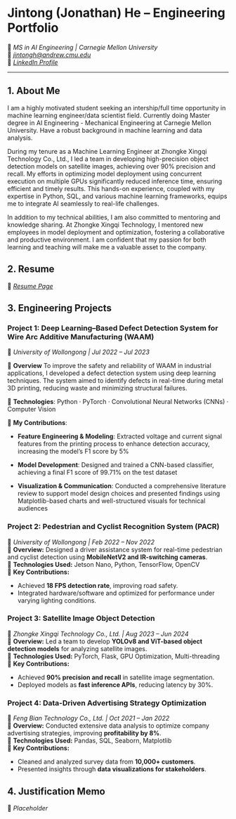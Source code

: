 # **Jintong (Jonathan) He – Engineering Portfolio**
📍 *MS in AI Engineering | Carnegie Mellon University*  
📧 *jintongh@andrew.cmu.edu*  
🔗 *[LinkedIn Profile](www.linkedin.com/in/jonathan-he-628493248/)*  

---

## **1. About Me**  

I am a highly motivated student seeking an intership/full time opportunity in machine learning engineer/data scientist field. Currently doing Master degree in AI Engineering - Mechanical Engineering at Carnegie Mellon University. Have a robust background in machine learning and data analysis.

During my tenure as a Machine Learning Engineer at Zhongke Xingqi Technology Co., Ltd., I led a team in developing high-precision object detection models on satellite images, achieving over 90% precision and recall. My efforts in optimizing model deployment using concurrent execution on multiple GPUs significantly reduced inference time, ensuring efficient and timely results. This hands-on experience, coupled with my expertise in Python, SQL, and various machine learning frameworks, equips me to integrate AI seamlessly to real-life challenges.

In addition to my technical abilities, I am also committed to mentoring and knowledge sharing. At Zhongke Xingqi Technology, I mentored new employees in model deployment and optimization, fostering a collaborative and productive environment. I am confident that my passion for both learning and teaching will make me a valuable asset to the company.


## **2. Resume**  
🔗 *[Resume Page](https://github.com/JintongHe/JintongHe/blob/main/Resume%20-%20He.pdf)*  


## **3. Engineering Projects**  

### **Project 1: Deep Learning–Based Defect Detection System for Wire Arc Additive Manufacturing (WAAM)**
📍 *University of Wollongong | Jul 2022 – Jul 2023*

🔹 **Overview** To improve the safety and reliability of WAAM in industrial applications, I developed a defect detection system using deep learning techniques. The system aimed to identify defects in real-time during metal 3D printing, reducing waste and minimizing structural failures.

🔹 **Technologies**: Python · PyTorch · Convolutional Neural Networks (CNNs) · Computer Vision

🔹 **My Contributions**:

- **Feature Engineering & Modeling**: Extracted voltage and current signal features from the printing process to enhance detection accuracy, increasing the model’s F1 score by 5%

- **Model Development**: Designed and trained a CNN-based classifier, achieving a final F1 score of 99.71% on the test dataset

- **Visualization & Communication**: Conducted a comprehensive literature review to support model design choices and presented findings using Matplotlib-based charts and well-structured visuals for technical audiences



### **Project 2: Pedestrian and Cyclist Recognition System (PACR)**  
📍 *University of Wollongong | Feb 2022 – Nov 2022*  
🔹 **Overview:** Designed a driver assistance system for real-time pedestrian and cyclist detection using **MobileNetV2 and IR-switching cameras**.  
🔹 **Technologies Used:** Jetson Nano, Python, TensorFlow, OpenCV  
🔹 **Key Contributions:**  
   - Achieved **18 FPS detection rate**, improving road safety.  
   - Integrated hardware/software and optimized for performance under varying lighting conditions.  



### **Project 3: Satellite Image Object Detection**  
📍 *Zhongke Xingqi Technology Co., Ltd. | Aug 2023 – Jun 2024*  
🔹 **Overview:** Led a team to develop **YOLOv8 and ViT-based object detection models** for analyzing satellite images.  
🔹 **Technologies Used:** PyTorch, Flask, GPU Optimization, Multi-threading  
🔹 **Key Contributions:**  
   - Achieved **90% precision and recall** in satellite image segmentation.  
   - Deployed models as **fast inference APIs**, reducing latency by 30%.  



### **Project 4: Data-Driven Advertising Strategy Optimization**  
📍 *Feng Bian Technology Co., Ltd. | Oct 2021 – Jan 2022*  
🔹 **Overview:** Conducted extensive data analysis to optimize company advertising strategies, improving **profitability by 8%**.  
🔹 **Technologies Used:** Pandas, SQL, Seaborn, Matplotlib  
🔹 **Key Contributions:**  
   - Cleaned and analyzed survey data from **10,000+ customers**.  
   - Presented insights through **data visualizations for stakeholders**.  




## **4. Justification Memo** 
📌 *Placeholder*


